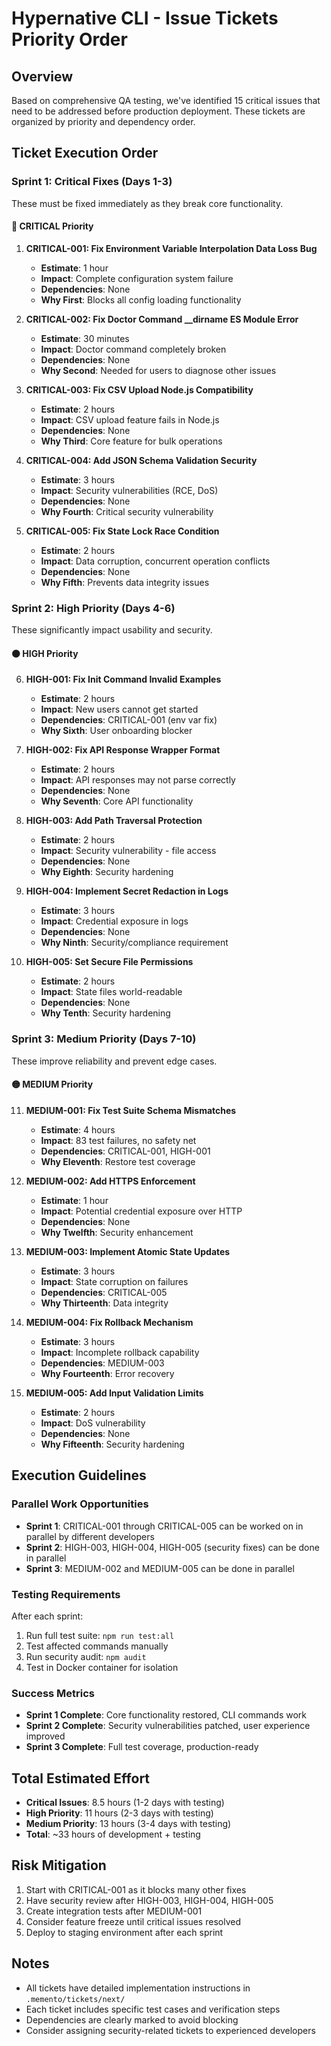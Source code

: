 # Hypernative CLI - Issue Tickets Priority Order

## Overview
Based on comprehensive QA testing, we've identified 15 critical issues that need to be addressed before production deployment. These tickets are organized by priority and dependency order.

## Ticket Execution Order

### Sprint 1: Critical Fixes (Days 1-3)
These must be fixed immediately as they break core functionality.

#### 🔴 CRITICAL Priority
1. **CRITICAL-001: Fix Environment Variable Interpolation Data Loss Bug**
   - **Estimate**: 1 hour
   - **Impact**: Complete configuration system failure
   - **Dependencies**: None
   - **Why First**: Blocks all config loading functionality

2. **CRITICAL-002: Fix Doctor Command __dirname ES Module Error**
   - **Estimate**: 30 minutes
   - **Impact**: Doctor command completely broken
   - **Dependencies**: None
   - **Why Second**: Needed for users to diagnose other issues

3. **CRITICAL-003: Fix CSV Upload Node.js Compatibility**
   - **Estimate**: 2 hours
   - **Impact**: CSV upload feature fails in Node.js
   - **Dependencies**: None
   - **Why Third**: Core feature for bulk operations

4. **CRITICAL-004: Add JSON Schema Validation Security**
   - **Estimate**: 3 hours
   - **Impact**: Security vulnerabilities (RCE, DoS)
   - **Dependencies**: None
   - **Why Fourth**: Critical security vulnerability

5. **CRITICAL-005: Fix State Lock Race Condition**
   - **Estimate**: 2 hours
   - **Impact**: Data corruption, concurrent operation conflicts
   - **Dependencies**: None
   - **Why Fifth**: Prevents data integrity issues

### Sprint 2: High Priority (Days 4-6)
These significantly impact usability and security.

#### 🟠 HIGH Priority
6. **HIGH-001: Fix Init Command Invalid Examples**
   - **Estimate**: 2 hours
   - **Impact**: New users cannot get started
   - **Dependencies**: CRITICAL-001 (env var fix)
   - **Why Sixth**: User onboarding blocker

7. **HIGH-002: Fix API Response Wrapper Format**
   - **Estimate**: 2 hours
   - **Impact**: API responses may not parse correctly
   - **Dependencies**: None
   - **Why Seventh**: Core API functionality

8. **HIGH-003: Add Path Traversal Protection**
   - **Estimate**: 2 hours
   - **Impact**: Security vulnerability - file access
   - **Dependencies**: None
   - **Why Eighth**: Security hardening

9. **HIGH-004: Implement Secret Redaction in Logs**
   - **Estimate**: 3 hours
   - **Impact**: Credential exposure in logs
   - **Dependencies**: None
   - **Why Ninth**: Security/compliance requirement

10. **HIGH-005: Set Secure File Permissions**
    - **Estimate**: 2 hours
    - **Impact**: State files world-readable
    - **Dependencies**: None
    - **Why Tenth**: Security hardening

### Sprint 3: Medium Priority (Days 7-10)
These improve reliability and prevent edge cases.

#### 🟡 MEDIUM Priority
11. **MEDIUM-001: Fix Test Suite Schema Mismatches**
    - **Estimate**: 4 hours
    - **Impact**: 83 test failures, no safety net
    - **Dependencies**: CRITICAL-001, HIGH-001
    - **Why Eleventh**: Restore test coverage

12. **MEDIUM-002: Add HTTPS Enforcement**
    - **Estimate**: 1 hour
    - **Impact**: Potential credential exposure over HTTP
    - **Dependencies**: None
    - **Why Twelfth**: Security enhancement

13. **MEDIUM-003: Implement Atomic State Updates**
    - **Estimate**: 3 hours
    - **Impact**: State corruption on failures
    - **Dependencies**: CRITICAL-005
    - **Why Thirteenth**: Data integrity

14. **MEDIUM-004: Fix Rollback Mechanism**
    - **Estimate**: 3 hours
    - **Impact**: Incomplete rollback capability
    - **Dependencies**: MEDIUM-003
    - **Why Fourteenth**: Error recovery

15. **MEDIUM-005: Add Input Validation Limits**
    - **Estimate**: 2 hours
    - **Impact**: DoS vulnerability
    - **Dependencies**: None
    - **Why Fifteenth**: Security hardening

## Execution Guidelines

### Parallel Work Opportunities
- **Sprint 1**: CRITICAL-001 through CRITICAL-005 can be worked on in parallel by different developers
- **Sprint 2**: HIGH-003, HIGH-004, HIGH-005 (security fixes) can be done in parallel
- **Sprint 3**: MEDIUM-002 and MEDIUM-005 can be done in parallel

### Testing Requirements
After each sprint:
1. Run full test suite: `npm run test:all`
2. Test affected commands manually
3. Run security audit: `npm audit`
4. Test in Docker container for isolation

### Success Metrics
- **Sprint 1 Complete**: Core functionality restored, CLI commands work
- **Sprint 2 Complete**: Security vulnerabilities patched, user experience improved
- **Sprint 3 Complete**: Full test coverage, production-ready

## Total Estimated Effort
- **Critical Issues**: 8.5 hours (1-2 days with testing)
- **High Priority**: 11 hours (2-3 days with testing)
- **Medium Priority**: 13 hours (3-4 days with testing)
- **Total**: ~33 hours of development + testing

## Risk Mitigation
1. Start with CRITICAL-001 as it blocks many other fixes
2. Have security review after HIGH-003, HIGH-004, HIGH-005
3. Create integration tests after MEDIUM-001
4. Consider feature freeze until critical issues resolved
5. Deploy to staging environment after each sprint

## Notes
- All tickets have detailed implementation instructions in `.memento/tickets/next/`
- Each ticket includes specific test cases and verification steps
- Dependencies are clearly marked to avoid blocking
- Consider assigning security-related tickets to experienced developers